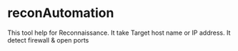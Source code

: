 # reconAutomation
This tool help for Reconnaissance. It take Target host name or IP address. It detect firewall &amp; open ports
